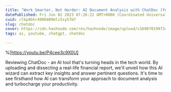 ```yaml
---
title: "Work Smarter, Not Harder: AI Document Analysis with ChatDoc (Your PDF analyser)"
datePublished: Fri Jun 02 2023 07:26:22 GMT+0000 (Coordinated Universal Time)
cuid: clkp4bhr4000409mlc5sy57m7
slug: chatdoc
cover: https://cdn.hashnode.com/res/hashnode/image/upload/v1690701997340/da2c2e55-9e66-4206-afd0-c5217d321dc1.png
tags: ai, youtube, chatgpt, chatdoc

---
```


%[https://youtu.be/P4cee3c9X0U] 

Reviewing ChatDoc - an AI tool that's turning heads in the tech world. By uploading and dissecting a real-life financial report, we'll unveil how this AI wizard can extract key insights and answer pertinent questions. It's time to see firsthand how AI can transform your approach to document analysis and turbocharge your productivity.